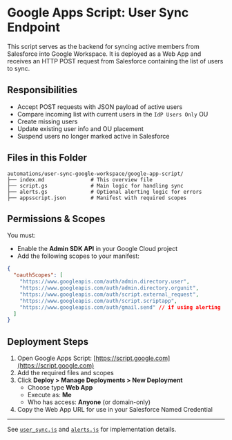 # Google Apps Script: User Sync Endpoint

This script serves as the backend for syncing active members from Salesforce into Google Workspace. It is deployed as a Web App and receives an HTTP POST request from Salesforce containing the list of users to sync.

## Responsibilities

- Accept POST requests with JSON payload of active users
- Compare incoming list with current users in the `IdP Users Only` OU
- Create missing users
- Update existing user info and OU placement
- Suspend users no longer marked active in Salesforce

## Files in this Folder

```
automations/user-sync-google-workspace/google-app-script/
├── index.md               # This overview file
├── script.gs              # Main logic for handling sync
├── alerts.gs              # Optional alerting logic for errors
├── appsscript.json        # Manifest with required scopes
```

## Permissions & Scopes

You must:
- Enable the **Admin SDK API** in your Google Cloud project
- Add the following scopes to your manifest:

```json
{
  "oauthScopes": [
    "https://www.googleapis.com/auth/admin.directory.user",
    "https://www.googleapis.com/auth/admin.directory.orgunit",
    "https://www.googleapis.com/auth/script.external_request",
    "https://www.googleapis.com/auth/script.scriptapp",
    "https://www.googleapis.com/auth/gmail.send" // if using alerting
  ]
}
```

## Deployment Steps

1. Open Google Apps Script: [https://script.google.com](https://script.google.com)
2. Add the required files and scopes
3. Click **Deploy > Manage Deployments > New Deployment**
   - Choose type **Web App**
   - Execute as: **Me**
   - Who has access: **Anyone** (or domain-only)
4. Copy the Web App URL for use in your Salesforce Named Credential

---

See [`user_sync.js`](./user_sync.js) and [`alerts.js`](./alerts.js) for implementation details.


